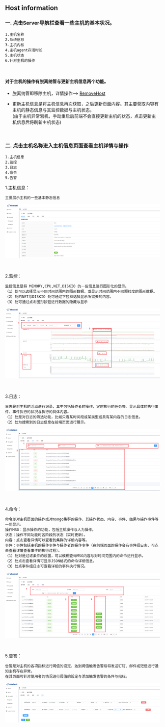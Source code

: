 ## Host information

### 一. 点击Server导航栏查看一些主机的基本状况。

    1.主机名称
    2.系统信息
    3.主机内核
    4.主机agent存活时长
    5.主机状态
    6.针对主机的操作


<br>



#### 对于主机的操作有脱离纳管与更新主机信息两个功能。

- 脱离纳管即移除主机，详情操作--> [RemoveHost](RemoveHost.md)

- 更新主机信息是将主机信息再次获取，之后更新页面内容。其主要获取内容有主机的静态信息与其监控数据与主机状态。<br> 
(由于主机异常宕机，手动重启后前端不会直接更新主机的状态，点击更新主机信息后将刷新主机状态)

<br>


### 二. 点击主机名称进入主机信息页面查看主机详情与操作



    1.主机信息
    2.监控
    3.日志
    4.命令
    5.告警




1.主机信息：
 
    主要展示主机的一些基本静态信息
![img_5.png](../../Images/infomation.png)

<br>


2.监控：

    监控信息是将 MEMORY,CPU,NET,DISKIO 的一些信息进行图形化的显示。
    （1）处可以选择显示不同时间范围内的图形数据，或显示时间范围内不同颗粒度的图形数据。
    （2）处的NET与DISKIO 处可通过下拉框选择显示所需要的内容。
    （3）处可通过点击图形按钮进行数据的隐藏与显示
![img_7.png](../../Images/monitor.png)

<br>


3.日志：

    日志是对主机的活动进行记录，其中包括操作者的操作，定时执行的任务等。显示具体的执行事件、事件执行的状况与执行的具体内容。
    （1）处是对日志的筛选功能，比如只看某时间段或某类型或具有某内容的日志信息。
    （2）处为搜索到的日志信息在前端页面进行展示。



![img_8.png](../../Images/host_log.png)

<br>


4.命令：

    命令即对主机层面的操作或对mongo集群的操作，其操作状态、内容、事件、结果与操作事件等一同显示。
    操作MSG：显示操作的功能，包括主机操作与人为操作。
    状态：操作不同功能时各阶段的状态（实时更新）。
    内容：点击查看详情可以查看到集群的详细内容等。
    事件：事件包括主机的操作事件与操作者的操作事件（在前端页面的操作会有事件组日志，可点击查看详情查看事件的执行过程）。
    （1）处对是过滤条件的设置，可以模糊查询MSG内容与对时间范围内的命令进行显示。
    （2）处点击查看详情可显示JSON格式的命令详细信息。
    （3）处点事件组日志可查看详细的事件执行情况。

    
    
![img_9.png](../../Images/host_command.png)


<br>



5.告警：

    告警是对主机的各项指标进行阈值的设定，达到阈值触发告警后将发送钉钉、邮件或短信进行通知主机存在异常。
    在其页面可针对使用者的情况进行阈值的设定与添加触发告警的条件与指标。

![img_10.png](../../Images/host_alarm.png)





